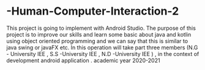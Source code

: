   # -Human-Computer-Interaction-2

  This project is going to implement with Android Studio. The purpose of this project is to improve our skills and learn some basic about java and kotlin using object oriented programming and we can say that this is similar to java swing or javaFX etc. In this operation will take part three members (N.G - University IEE , S.S -University IEE , N.D -University IEE ) , in the context of development android application .
                                                                         academic year 2020-2021
